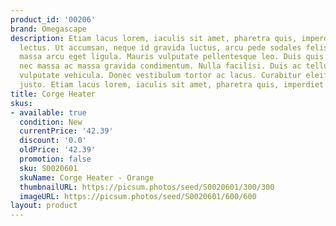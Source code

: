 ```yaml
---
product_id: '00206'
brand: Omegascape
description: Etiam lacus lorem, iaculis sit amet, pharetra quis, imperdiet sit amet,
  lectus. Ut accumsan, neque id gravida luctus, arcu pede sodales felis, vel blandit
  massa arcu eget ligula. Mauris vulputate pellentesque leo. Duis quis quam. Curabitur
  nec massa ac massa gravida condimentum. Nulla facilisi. Duis ac tellus et risus
  vulputate vehicula. Donec vestibulum tortor ac lacus. Curabitur eleifend fermentum
  justo. Etiam lacus lorem, iaculis sit amet, pharetra quis, imperdiet sit amet, lectus.
title: Corge Heater
skus:
- available: true
  condition: New
  currentPrice: '42.39'
  discount: '0.0'
  oldPrice: '42.39'
  promotion: false
  sku: S0020601
  skuName: Corge Heater - Orange
  thumbnailURL: https://picsum.photos/seed/S0020601/300/300
  imageURL: https://picsum.photos/seed/S0020601/600/600
layout: product
---
```

